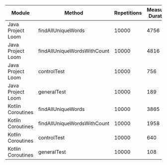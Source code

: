 | Module | Method | Repetitions | Measured Duration | Machine |
|---|---|---|---|---|
| Java Project Loom | findAllUniqueWords | 10000 | 4756 | Prototype |
| Java Project Loom | findAllUniqueWordsWithCount | 10000 | 4816 | Prototype |
| Java Project Loom | controlTest | 10000 | 756 | Prototype |
| Java Project Loom | generalTest | 10000 | 189 | Prototype |
| Kotlin Coroutines | findAllUniqueWords | 10000 | 3865 | Prototype |
| Kotlin Coroutines | findAllUniqueWordsWithCount | 10000 | 1958 | Prototype |
| Kotlin Coroutines | controlTest | 10000 | 640 | Prototype |
| Kotlin Coroutines | generalTest | 10000 | 108 | Prototype |
